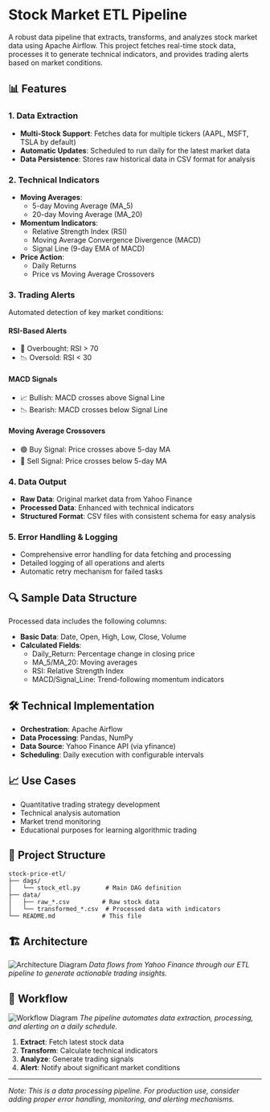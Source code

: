 # Stock Market ETL Pipeline

A robust data pipeline that extracts, transforms, and analyzes stock market data using Apache Airflow. This project fetches real-time stock data, processes it to generate technical indicators, and provides trading alerts based on market conditions.

## 📊 Features

### 1. Data Extraction
- **Multi-Stock Support**: Fetches data for multiple tickers (AAPL, MSFT, TSLA by default)
- **Automatic Updates**: Scheduled to run daily for the latest market data
- **Data Persistence**: Stores raw historical data in CSV format for analysis

### 2. Technical Indicators
- **Moving Averages**:
  - 5-day Moving Average (MA_5)
  - 20-day Moving Average (MA_20)
- **Momentum Indicators**:
  - Relative Strength Index (RSI)
  - Moving Average Convergence Divergence (MACD)
  - Signal Line (9-day EMA of MACD)
- **Price Action**:
  - Daily Returns
  - Price vs Moving Average Crossovers

### 3. Trading Alerts
Automated detection of key market conditions:

#### RSI-Based Alerts
- 🚨 Overbought: RSI > 70
- 📉 Oversold: RSI < 30

#### MACD Signals
- 📈 Bullish: MACD crosses above Signal Line
- 📉 Bearish: MACD crosses below Signal Line

#### Moving Average Crossovers
- 🟢 Buy Signal: Price crosses above 5-day MA
- 🔴 Sell Signal: Price crosses below 5-day MA

### 4. Data Output
- **Raw Data**: Original market data from Yahoo Finance
- **Processed Data**: Enhanced with technical indicators
- **Structured Format**: CSV files with consistent schema for easy analysis

### 5. Error Handling & Logging
- Comprehensive error handling for data fetching and processing
- Detailed logging of all operations and alerts
- Automatic retry mechanism for failed tasks

## 🔍 Sample Data Structure
Processed data includes the following columns:
- **Basic Data**: Date, Open, High, Low, Close, Volume
- **Calculated Fields**:
  - Daily_Return: Percentage change in closing price
  - MA_5/MA_20: Moving averages
  - RSI: Relative Strength Index
  - MACD/Signal_Line: Trend-following momentum indicators

## 🛠 Technical Implementation
- **Orchestration**: Apache Airflow
- **Data Processing**: Pandas, NumPy
- **Data Source**: Yahoo Finance API (via yfinance)
- **Scheduling**: Daily execution with configurable intervals

## 📈 Use Cases
- Quantitative trading strategy development
- Technical analysis automation
- Market trend monitoring
- Educational purposes for learning algorithmic trading

## 📂 Project Structure
```
stock-price-etl/
├── dags/
│   └── stock_etl.py       # Main DAG definition
├── data/
│   ├── raw_*.csv         # Raw stock data
│   └── transformed_*.csv  # Processed data with indicators
└── README.md             # This file
```

## 🏗 Architecture
![Architecture Diagram](https://github.com/kabir-999/stocl_price_analysis_ETL/assets/155754322/4c0a4e70-6b2c-4e1b-8f6b-f4c6e4a7d0f9)
*Data flows from Yahoo Finance through our ETL pipeline to generate actionable trading insights.*

## 🔄 Workflow
![Workflow Diagram](https://github.com/kabir-999/stocl_price_analysis_ETL/assets/155754322/9e7f1c7c-6a3e-4b8e-9c7e-6a0a2b3d4e5f)
*The pipeline automates data extraction, processing, and alerting on a daily schedule.*

1. **Extract**: Fetch latest stock data
2. **Transform**: Calculate technical indicators
3. **Analyze**: Generate trading signals
4. **Alert**: Notify about significant market conditions

---
*Note: This is a data processing pipeline. For production use, consider adding proper error handling, monitoring, and alerting mechanisms.*

